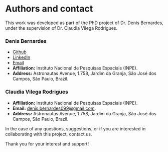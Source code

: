 # Authors and contact

<p style="text-align: justify;">
This work was developed as part of the PhD project of Dr. Denis Bernardes, under the supervision of Dr. Claudia Vilega Rodrigues.
</p>

### Denis Bernardes
  - [Github](https://github.com/DBernardes)
  - [LinkedIn](www.linkedin.com/in/denisbernardes)
  - [Email](mailto:denis.bernardes099@gmail.com)
  - **Affiliation:** Instituto Nacional de Pesquisas Espaciais (INPE).
  - **Address:** Astronautas Avenue, 1.758, Jardim da Granja, São José dos Campos, São Paulo, Brazil.


### Claudia Vilega Rodrigues
- **Affiliation:** Instituto Nacional de Pesquisas Espaciais (INPE).
- **Email:** denis.bernardes099@gmail.com.
- **Address:** Astronautas Avenue, 1.758, Jardim da Granja, São José dos Campos, São Paulo, Brazil.


In the case of any questions, suggestions, or if you are interested in collaborating with this project, contact us.

Thank you for your interest and support!


